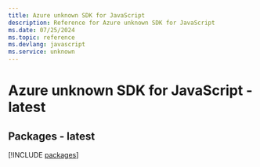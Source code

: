 ```yaml
---
title: Azure unknown SDK for JavaScript
description: Reference for Azure unknown SDK for JavaScript
ms.date: 07/25/2024
ms.topic: reference
ms.devlang: javascript
ms.service: unknown
---
```

# Azure unknown SDK for JavaScript - latest
## Packages - latest
[!INCLUDE [packages](unknown-index.md)]
